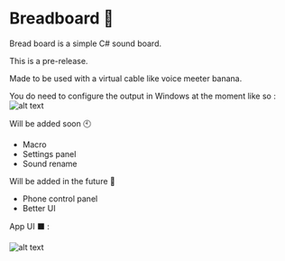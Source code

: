 # Breadboard 🍞

Bread board is a simple C# sound board. 

This is a pre-release.

Made to be used with a virtual cable like voice meeter banana.

You do need to configure the output in Windows at the moment like so : ![alt text](https://i.imgur.com/0Sby71b.png)

Will be added soon 🕙

- Macro
- Settings panel
- Sound rename

Will be added in the future 🔦

- Phone control panel
- Better UI

App UI ⬛ :

![alt text](https://i.imgur.com/Y8LkyNv.png)
